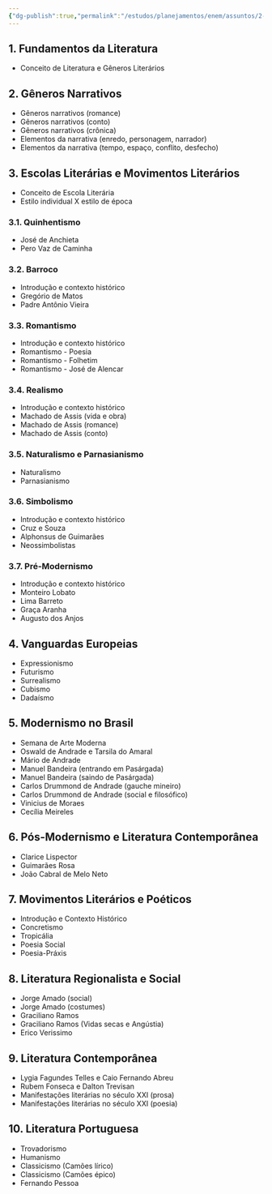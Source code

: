 ```yaml
---
{"dg-publish":true,"permalink":"/estudos/planejamentos/enem/assuntos/2-linguagem/3-literatura/","updated":"2025-03-18T09:13:15.166-03:00"}
---
```


## 1. Fundamentos da Literatura

- Conceito de Literatura e Gêneros Literários

## 2. Gêneros Narrativos

- Gêneros narrativos (romance)
- Gêneros narrativos (conto)
- Gêneros narrativos (crônica)
- Elementos da narrativa (enredo, personagem, narrador)
- Elementos da narrativa (tempo, espaço, conflito, desfecho)

## 3. Escolas Literárias e Movimentos Literários

- Conceito de Escola Literária
- Estilo individual X estilo de época

### 3.1. Quinhentismo

- José de Anchieta
- Pero Vaz de Caminha

### 3.2. Barroco

- Introdução e contexto histórico
- Gregório de Matos
- Padre Antônio Vieira

### 3.3. Romantismo

- Introdução e contexto histórico
- Romantismo - Poesia
- Romantismo - Folhetim
- Romantismo - José de Alencar

### 3.4. Realismo

- Introdução e contexto histórico
- Machado de Assis (vida e obra)
- Machado de Assis (romance)
- Machado de Assis (conto)

### 3.5. Naturalismo e Parnasianismo

- Naturalismo
- Parnasianismo

### 3.6. Simbolismo

- Introdução e contexto histórico
- Cruz e Souza
- Alphonsus de Guimarães
- Neossimbolistas

### 3.7. Pré-Modernismo

- Introdução e contexto histórico
- Monteiro Lobato
- Lima Barreto
- Graça Aranha
- Augusto dos Anjos

## 4. Vanguardas Europeias

- Expressionismo
- Futurismo
- Surrealismo
- Cubismo
- Dadaísmo

## 5. Modernismo no Brasil

- Semana de Arte Moderna
- Oswald de Andrade e Tarsila do Amaral
- Mário de Andrade
- Manuel Bandeira (entrando em Pasárgada)
- Manuel Bandeira (saindo de Pasárgada)
- Carlos Drummond de Andrade (gauche mineiro)
- Carlos Drummond de Andrade (social e filosófico)
- Vinicius de Moraes
- Cecília Meireles

## 6. Pós-Modernismo e Literatura Contemporânea

- Clarice Lispector
- Guimarães Rosa
- João Cabral de Melo Neto

## 7. Movimentos Literários e Poéticos

- Introdução e Contexto Histórico
- Concretismo
- Tropicália
- Poesia Social
- Poesia-Práxis

## 8. Literatura Regionalista e Social

- Jorge Amado (social)
- Jorge Amado (costumes)
- Graciliano Ramos
- Graciliano Ramos (Vidas secas e Angústia)
- Erico Verissimo

## 9. Literatura Contemporânea

- Lygia Fagundes Telles e Caio Fernando Abreu
- Rubem Fonseca e Dalton Trevisan
- Manifestações literárias no século XXI (prosa)
- Manifestações literárias no século XXI (poesia)

## 10. Literatura Portuguesa
- Trovadorismo
- Humanismo
- Classicismo (Camões lírico)
- Classicismo (Camões épico)
- Fernando Pessoa
